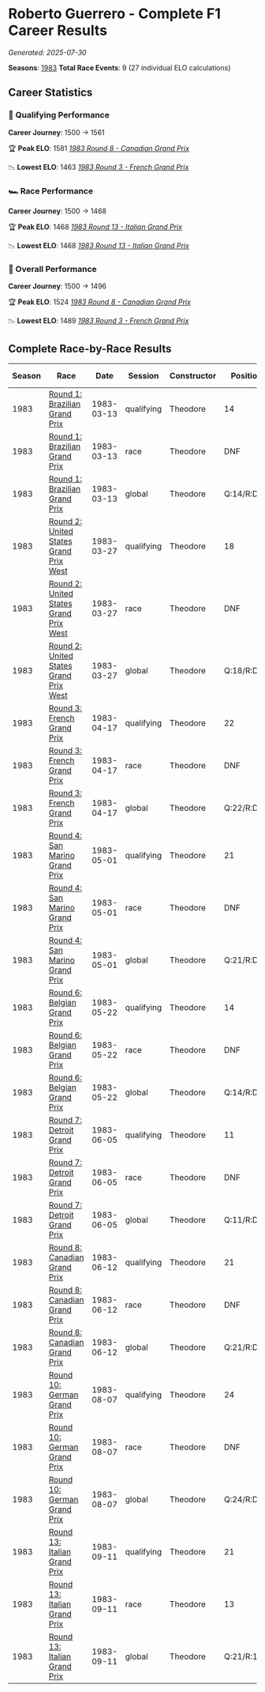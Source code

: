 # Roberto Guerrero - Complete F1 Career Results

*Generated: 2025-07-30*

**Seasons**: [1983](../seasons/1983-season-report.md)
**Total Race Events**: 9 (27 individual ELO calculations)

## Career Statistics

### 🏁 Qualifying Performance
**Career Journey**: 1500 → 1561

🏆 **Peak ELO**: 1581
   *[1983 Round 8 - Canadian Grand Prix](../seasons/1983-season-report.md#round-8-canadian-grand-prix)*

📉 **Lowest ELO**: 1463
   *[1983 Round 3 - French Grand Prix](../seasons/1983-season-report.md#round-3-french-grand-prix)*

### 🏎️ Race Performance
**Career Journey**: 1500 → 1468

🏆 **Peak ELO**: 1468
   *[1983 Round 13 - Italian Grand Prix](../seasons/1983-season-report.md#round-13-italian-grand-prix)*

📉 **Lowest ELO**: 1468
   *[1983 Round 13 - Italian Grand Prix](../seasons/1983-season-report.md#round-13-italian-grand-prix)*

### 🌟 Overall Performance
**Career Journey**: 1500 → 1496

🏆 **Peak ELO**: 1524
   *[1983 Round 8 - Canadian Grand Prix](../seasons/1983-season-report.md#round-8-canadian-grand-prix)*

📉 **Lowest ELO**: 1489
   *[1983 Round 3 - French Grand Prix](../seasons/1983-season-report.md#round-3-french-grand-prix)*


## Complete Race-by-Race Results

| Season | Race | Date | Session | Constructor | Position | Starting ELO | ELO Change | Final ELO | Teammate |
|--------|------|------|---------|-------------|----------|--------------|------------|-----------|----------|
| 1983 | [Round 1: Brazilian Grand Prix](../seasons/1983-season-report.md#round-1-brazilian-grand-prix) | 1983-03-13 | qualifying | Theodore | 14 | 1500 | +32 | 1532 | Johnny Cecotto |
| 1983 | [Round 1: Brazilian Grand Prix](../seasons/1983-season-report.md#round-1-brazilian-grand-prix) | 1983-03-13 | race | Theodore | DNF | 1500 | N/A | 1500 | Johnny Cecotto |
| 1983 | [Round 1: Brazilian Grand Prix](../seasons/1983-season-report.md#round-1-brazilian-grand-prix) | 1983-03-13 | global | Theodore | Q:14/R:DNF | 1500 | +10 | 1510 | Johnny Cecotto |
| 1983 | [Round 2: United States Grand Prix West](../seasons/1983-season-report.md#round-2-united-states-grand-prix-west) | 1983-03-27 | qualifying | Theodore | 18 | 1532 | -38 | 1494 | Johnny Cecotto |
| 1983 | [Round 2: United States Grand Prix West](../seasons/1983-season-report.md#round-2-united-states-grand-prix-west) | 1983-03-27 | race | Theodore | DNF | 1500 | N/A | 1500 | Johnny Cecotto |
| 1983 | [Round 2: United States Grand Prix West](../seasons/1983-season-report.md#round-2-united-states-grand-prix-west) | 1983-03-27 | global | Theodore | Q:18/R:DNF | 1510 | -11 | 1498 | Johnny Cecotto |
| 1983 | [Round 3: French Grand Prix](../seasons/1983-season-report.md#round-3-french-grand-prix) | 1983-04-17 | qualifying | Theodore | 22 | 1494 | -31 | 1463 | Johnny Cecotto |
| 1983 | [Round 3: French Grand Prix](../seasons/1983-season-report.md#round-3-french-grand-prix) | 1983-04-17 | race | Theodore | DNF | 1500 | N/A | 1500 | Johnny Cecotto |
| 1983 | [Round 3: French Grand Prix](../seasons/1983-season-report.md#round-3-french-grand-prix) | 1983-04-17 | global | Theodore | Q:22/R:DNF | 1498 | -9 | 1489 | Johnny Cecotto |
| 1983 | [Round 4: San Marino Grand Prix](../seasons/1983-season-report.md#round-4-san-marino-grand-prix) | 1983-05-01 | qualifying | Theodore | 21 | 1463 | +39 | 1502 | Johnny Cecotto |
| 1983 | [Round 4: San Marino Grand Prix](../seasons/1983-season-report.md#round-4-san-marino-grand-prix) | 1983-05-01 | race | Theodore | DNF | 1500 | N/A | 1500 | Johnny Cecotto |
| 1983 | [Round 4: San Marino Grand Prix](../seasons/1983-season-report.md#round-4-san-marino-grand-prix) | 1983-05-01 | global | Theodore | Q:21/R:DNF | 1489 | +12 | 1501 | Johnny Cecotto |
| 1983 | [Round 6: Belgian Grand Prix](../seasons/1983-season-report.md#round-6-belgian-grand-prix) | 1983-05-22 | qualifying | Theodore | 14 | 1502 | +32 | 1534 | Johnny Cecotto |
| 1983 | [Round 6: Belgian Grand Prix](../seasons/1983-season-report.md#round-6-belgian-grand-prix) | 1983-05-22 | race | Theodore | DNF | 1500 | N/A | 1500 | Johnny Cecotto |
| 1983 | [Round 6: Belgian Grand Prix](../seasons/1983-season-report.md#round-6-belgian-grand-prix) | 1983-05-22 | global | Theodore | Q:14/R:DNF | 1501 | +10 | 1510 | Johnny Cecotto |
| 1983 | [Round 7: Detroit Grand Prix](../seasons/1983-season-report.md#round-7-detroit-grand-prix) | 1983-06-05 | qualifying | Theodore | 11 | 1534 | +26 | 1559 | Johnny Cecotto |
| 1983 | [Round 7: Detroit Grand Prix](../seasons/1983-season-report.md#round-7-detroit-grand-prix) | 1983-06-05 | race | Theodore | DNF | 1500 | N/A | 1500 | Johnny Cecotto |
| 1983 | [Round 7: Detroit Grand Prix](../seasons/1983-season-report.md#round-7-detroit-grand-prix) | 1983-06-05 | global | Theodore | Q:11/R:DNF | 1510 | +8 | 1518 | Johnny Cecotto |
| 1983 | [Round 8: Canadian Grand Prix](../seasons/1983-season-report.md#round-8-canadian-grand-prix) | 1983-06-12 | qualifying | Theodore | 21 | 1559 | +21 | 1581 | Johnny Cecotto |
| 1983 | [Round 8: Canadian Grand Prix](../seasons/1983-season-report.md#round-8-canadian-grand-prix) | 1983-06-12 | race | Theodore | DNF | 1500 | N/A | 1500 | Johnny Cecotto |
| 1983 | [Round 8: Canadian Grand Prix](../seasons/1983-season-report.md#round-8-canadian-grand-prix) | 1983-06-12 | global | Theodore | Q:21/R:DNF | 1518 | +6 | 1524 | Johnny Cecotto |
| 1983 | [Round 10: German Grand Prix](../seasons/1983-season-report.md#round-10-german-grand-prix) | 1983-08-07 | qualifying | Theodore | 24 | 1581 | -46 | 1535 | Johnny Cecotto |
| 1983 | [Round 10: German Grand Prix](../seasons/1983-season-report.md#round-10-german-grand-prix) | 1983-08-07 | race | Theodore | DNF | 1500 | N/A | 1500 | Johnny Cecotto |
| 1983 | [Round 10: German Grand Prix](../seasons/1983-season-report.md#round-10-german-grand-prix) | 1983-08-07 | global | Theodore | Q:24/R:DNF | 1524 | -14 | 1510 | Johnny Cecotto |
| 1983 | [Round 13: Italian Grand Prix](../seasons/1983-season-report.md#round-13-italian-grand-prix) | 1983-09-11 | qualifying | Theodore | 21 | 1535 | +26 | 1561 | Johnny Cecotto |
| 1983 | [Round 13: Italian Grand Prix](../seasons/1983-season-report.md#round-13-italian-grand-prix) | 1983-09-11 | race | Theodore | 13 | 1500 | -32 | 1468 | Johnny Cecotto |
| 1983 | [Round 13: Italian Grand Prix](../seasons/1983-season-report.md#round-13-italian-grand-prix) | 1983-09-11 | global | Theodore | Q:21/R:13 | 1510 | -15 | 1496 | Johnny Cecotto |
